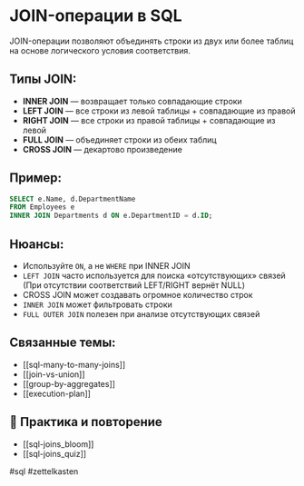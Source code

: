 # JOIN-операции в SQL

JOIN-операции позволяют объединять строки из двух или более таблиц на основе логического условия соответствия.

## Типы JOIN:
- **INNER JOIN** — возвращает только совпадающие строки
- **LEFT JOIN** — все строки из левой таблицы + совпадающие из правой
- **RIGHT JOIN** — все строки из правой таблицы + совпадающие из левой
- **FULL JOIN** — объединяет строки из обеих таблиц
- **CROSS JOIN** — декартово произведение

## Пример:
```sql
SELECT e.Name, d.DepartmentName
FROM Employees e
INNER JOIN Departments d ON e.DepartmentID = d.ID;
```

## Нюансы:
- Используйте `ON`, а не `WHERE` при INNER JOIN
- `LEFT JOIN` часто используется для поиска «отсутствующих» связей (При отсутствии соответствий LEFT/RIGHT вернёт NULL)
- CROSS JOIN может создавать огромное количество строк
- `INNER JOIN` может фильтровать строки
- `FULL OUTER JOIN` полезен при анализе отсутствующих связей


## Связанные темы:
- [[sql-many-to-many-joins]]
- [[join-vs-union]]
- [[group-by-aggregates]]
- [[execution-plan]]

## 🔁 Практика и повторение
- [[sql-joins_bloom]]
- [[sql-joins_quiz]]

#sql #zettelkasten
